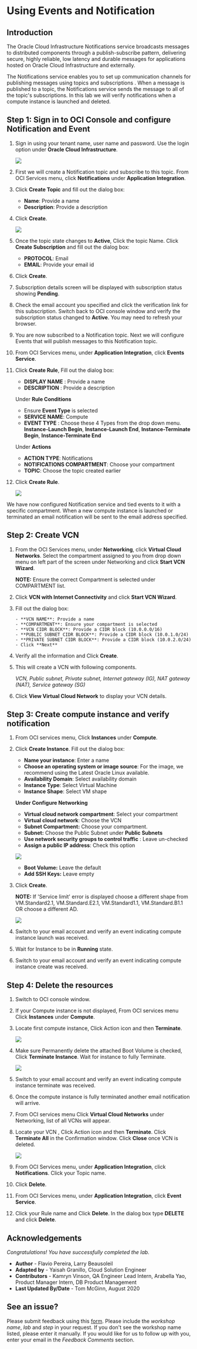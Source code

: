 # Using Events and Notification

## Introduction

The Oracle Cloud Infrastructure Notifications service broadcasts messages  to distributed components through a publish-subscribe pattern, delivering secure, highly reliable, low latency and durable messages for applications hosted on Oracle Cloud Infrastructure and externally.

The Notifications service enables you to set up communication channels for publishing messages using topics  and subscriptions . When a message is published to a topic, the Notifications service sends the message to all of the topic's subscriptions.
In this lab we will verify notifications when a compute instance is launched and deleted.

## **Step 1:** Sign in to OCI Console and configure Notification and Event

1. Sign in using your tenant name, user name and password. Use the login option under **Oracle Cloud Infrastructure**.

    ![](images/Grafana_015.PNG " ")

2. First we will create a Notification topic and subscribe to this topic. From OCI Services menu, click **Notifications** under **Application Integration**.

3. Click **Create Topic** and fill out the dialog box:

      - **Name**: Provide a name
      - **Description**: Provide a description

4. Click **Create**.

    ![](images/Events_001.PNG " ")

5. Once the topic state changes to **Active**, Click the topic Name. Click **Create Subscription** and fill out the dialog box:

      - **PROTOCOL**: Email
      - **EMAIL**: Provide your email id

6. Click **Create**.

7. Subscription details screen will be displayed with subscription status showing **Pending**.

8. Check the email account you specified and click the verification link for this subscription. Switch back to OCI console window and verify the subscription status changed to **Active**. You may need to refresh your browser.

9. You are now subscribed to a Notification topic. Next we will configure Events that will publish messages to this Notification topic.

10. From OCI Services menu, under **Application Integration**, click **Events Service**.

11. Click **Create Rule**, Fill out the dialog box:

    - **DISPLAY NAME** : Provide a name
    - **DESCRIPTION** : Provide a description

    Under **Rule Conditions**

    - Ensure **Event Type** is selected
    - **SERVICE NAME**: Compute
    - **EVENT TYPE** : Choose these 4 Types from the drop down menu. **Instance-Launch Begin**, **Instance-Launch End**, **Instance-Terminate Begin**, **Instance-Terminate End**

    Under **Actions**

    - **ACTION TYPE**: Notifications
    - **NOTIFICATIONS COMPARTMENT**: Choose your compartment
    - **TOPIC**: Choose the topic created earlier

12. Click **Create Rule**.

    ![](images/Events_002.PNG " ")


We have now configured Notification service and tied events to it with a specific compartment. When a new compute instance is launched or terminated an email notification will be sent to the email address specified.

## **Step 2:** Create VCN

1. From the OCI Services menu, under **Networking**, click **Virtual Cloud Networks**. Select the compartment assigned to you from drop down menu on left part of the screen under Networking and click **Start VCN Wizard**.

    **NOTE:** Ensure the correct Compartment is selected under COMPARTMENT list.

2. Click **VCN with Internet Connectivity** and click **Start VCN Wizard**.

3. Fill out the dialog box:

       - **VCN NAME**: Provide a name
       - **COMPARTMENT**: Ensure your compartment is selected
       - **VCN CIDR BLOCK**: Provide a CIDR block (10.0.0.0/16)
       - **PUBLIC SUBNET CIDR BLOCK**: Provide a CIDR block (10.0.1.0/24)
       - **PRIVATE SUBNET CIDR BLOCK**: Provide a CIDR block (10.0.2.0/24)
       - Click **Next**

4. Verify all the information and  Click **Create**.

5. This will create a VCN with following components.

    *VCN, Public subnet, Private subnet, Internet gateway (IG), NAT gateway (NAT), Service gateway (SG)*

6. Click **View Virtual Cloud Network** to display your VCN details.


## **Step 3:** Create compute instance and verify notification

1. From OCI services menu, Click **Instances** under **Compute**.

2. Click **Create Instance**. Fill out the dialog box:

      - **Name your instance**: Enter a name
      - **Choose an operating system or image source**: For the image, we recommend using the Latest Oracle Linux available.
      - **Availability Domain**: Select availability domain
      - **Instance Type**: Select Virtual Machine
      - **Instance Shape**: Select VM shape

      **Under Configure Networking**
      - **Virtual cloud network compartment**: Select your compartment
      - **Virtual cloud network**: Choose the VCN
      - **Subnet Compartment:** Choose your compartment.
      - **Subnet:** Choose the Public Subnet under **Public Subnets**
      - **Use network security groups to control traffic** : Leave un-checked
      - **Assign a public IP address**: Check this option

    ![](images/RESERVEDIP_HOL0011.PNG " ")

    - **Boot Volume:** Leave the default
    - **Add SSH Keys:** Leave empty

3. Click **Create**.

    **NOTE:** If 'Service limit' error is displayed choose a different shape from VM.Standard2.1, VM.Standard.E2.1, VM.Standard1.1, VM.Standard.B1.1  OR choose a different AD.

    ![](images/RESERVEDIP_HOL0011.PNG " ")

4. Switch to your email account and verify an event indicating compute instance launch was received.

5. Wait for Instance to be in **Running** state.

6. Switch to your email account and verify an event indicating compute instance create was received.

## **Step 4:** Delete the resources

1. Switch to  OCI console window.

2. If your Compute instance is not displayed, From OCI services menu Click **Instances** under **Compute**.

3. Locate first compute instance, Click Action icon and then **Terminate**.

    ![](images/RESERVEDIP_HOL0016.PNG " ")

4. Make sure Permanently delete the attached Boot Volume is checked, Click **Terminate Instance**. Wait for instance to fully Terminate.

    ![](images/RESERVEDIP_HOL0017.PNG " ")

5. Switch to your email account and verify an event indicating compute instance terminate was received.

6. Once the compute instance is fully terminated another email notification will arrive.

7. From OCI services menu Click **Virtual Cloud Networks** under Networking, list of all VCNs will appear.

7. Locate your VCN , Click Action icon and then **Terminate**. Click **Terminate All** in the Confirmation window. Click **Close** once VCN is deleted.

    ![](images/RESERVEDIP_HOL0018.PNG " ")

8. From OCI Services menu, under **Application Integration**, click **Notifications**. Click your Topic name.

9. Click **Delete**.

10. From OCI Services menu, under **Application Integration**, click **Event Service**.

11. Click your Rule name and Click **Delete**. In the dialog box type **DELETE** and click **Delete**.

## Acknowledgements
*Congratulations! You have successfully completed the lab.*

- **Author** - Flavio Pereira, Larry Beausoleil
- **Adapted by** -  Yaisah Granillo, Cloud Solution Engineer
- **Contributors** - Kamryn Vinson, QA Engineer Lead Intern, Arabella Yao, Product Manager Intern, DB Product Management
- **Last Updated By/Date** - Tom McGinn, August 2020

## See an issue?
Please submit feedback using this [form](https://apexapps.oracle.com/pls/apex/f?p=133:1:::::P1_FEEDBACK:1). Please include the *workshop name*, *lab* and *step* in your request.  If you don't see the workshop name listed, please enter it manually. If you would like for us to follow up with you, enter your email in the *Feedback Comments* section.
